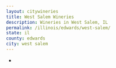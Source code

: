 ```yaml
---
layout: citywineries
title: West Salem Wineries
description: Wineries in West Salem, IL
permalink: /illinois/edwards/west-salem/
state: il
county: edwards
city: west salem
---
```

-
